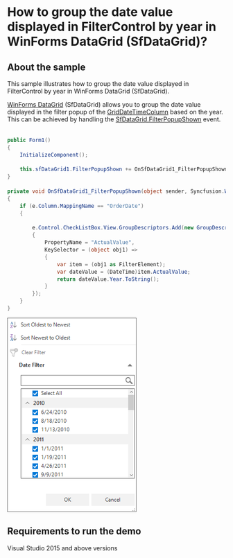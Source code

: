 # How to group the date value displayed in FilterControl by year in WinForms DataGrid (SfDataGrid)?

## About the sample

This sample illustrates how to group the date value displayed in FilterControl by year in WinForms DataGrid (SfDataGrid).

[WinForms DataGrid](https://www.syncfusion.com/winforms-ui-controls/datagrid) (SfDataGrid) allows you to group the date value displayed in the filter popup of the [GridDateTimeColumn](https://help.syncfusion.com/cr/windowsforms/Syncfusion.WinForms.DataGrid.GridDateTimeColumn.html#%22%22) based on the year. This can be achieved by handling the [SfDataGrid.FilterPopupShown](https://help.syncfusion.com/cr/windowsforms/Syncfusion.WinForms.DataGrid.SfDataGrid.html#Syncfusion_WinForms_DataGrid_SfDataGrid_FilterPopupShown) event.


``` C#

public Form1()
{
    InitializeComponent();

    this.sfDataGrid1.FilterPopupShown += OnSfDataGrid1_FilterPopupShown;
}

private void OnSfDataGrid1_FilterPopupShown(object sender, Syncfusion.WinForms.DataGrid.Events.FilterPopupShownEventArgs e)
{
    if (e.Column.MappingName == "OrderDate")
    {

        e.Control.CheckListBox.View.GroupDescriptors.Add(new GroupDescriptor()
        {
            PropertyName = "ActualValue",
            KeySelector = (object obj1) =>
            {
                var item = (obj1 as FilterElement);
                var dateValue = (DateTime)item.ActualValue;
                return dateValue.Year.ToString();
            }
        });
    }
}

```

![Grouping Filter popup values](FilterPopup_Grouping.png)

## Requirements to run the demo

Visual Studio 2015 and above versions

